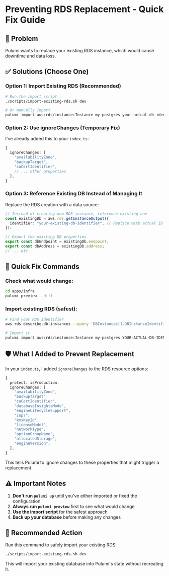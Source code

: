 # Preventing RDS Replacement - Quick Fix Guide

## 🚨 Problem

Pulumi wants to replace your existing RDS instance, which would cause downtime and data loss.

## ✅ Solutions (Choose One)

### Option 1: Import Existing RDS (Recommended)

```bash
# Run the import script
./scripts/import-existing-rds.sh dev

# Or manually import
pulumi import aws:rds/instance:Instance my-postgres your-actual-db-identifier
```

### Option 2: Use ignoreChanges (Temporary Fix)

I've already added this to your `index.ts`:

```typescript
{
  ignoreChanges: [
    "availabilityZone",
    "backupTarget",
    "caCertIdentifier",
    // ... other properties
  ],
}
```

### Option 3: Reference Existing DB Instead of Managing It

Replace the RDS creation with a data source:

```typescript
// Instead of creating new RDS instance, reference existing one
const existingDb = aws.rds.getInstanceOutput({
  identifier: "your-existing-db-identifier", // Replace with actual ID
});

// Export the existing DB properties
export const dbEndpoint = existingDb.endpoint;
export const dbAddress = existingDb.address;
// ... etc
```

## 🔧 Quick Fix Commands

### Check what would change:

```bash
cd apps/infra
pulumi preview --diff
```

### Import existing RDS (safest):

```bash
# Find your RDS identifier
aws rds describe-db-instances --query 'DBInstances[].DBInstanceIdentifier' --output table

# Import it
pulumi import aws:rds/instance:Instance my-postgres YOUR-ACTUAL-DB-IDENTIFIER
```

## 🛡️ What I Added to Prevent Replacement

In your `index.ts`, I added `ignoreChanges` to the RDS resource options:

```typescript
{
  protect: isProduction,
  ignoreChanges: [
    "availabilityZone",
    "backupTarget",
    "caCertIdentifier",
    "databaseInsightsMode",
    "engineLifecycleSupport",
    "iops",
    "kmsKeyId",
    "licenseModel",
    "networkType",
    "optionGroupName",
    "allocatedStorage",
    "engineVersion",
  ],
}
```

This tells Pulumi to ignore changes to these properties that might trigger a replacement.

## ⚠️ Important Notes

1. **Don't run `pulumi up`** until you've either imported or fixed the configuration
2. **Always run `pulumi preview`** first to see what would change
3. **Use the import script** for the safest approach
4. **Back up your database** before making any changes

## 🎯 Recommended Action

Run this command to safely import your existing RDS:

```bash
./scripts/import-existing-rds.sh dev
```

This will import your existing database into Pulumi's state without recreating it.
